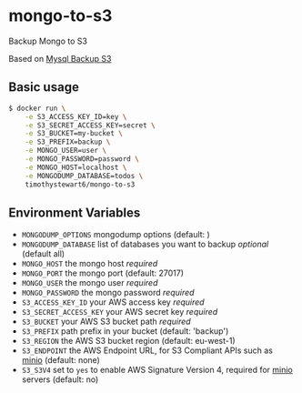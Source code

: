 # mongo-to-s3

Backup Mongo to S3

Based on [Mysql Backup S3](https://hub.docker.com/r/schickling/mysql-backup-s3/)

## Basic usage

```sh
$ docker run \
    -e S3_ACCESS_KEY_ID=key \
    -e S3_SECRET_ACCESS_KEY=secret \
    -e S3_BUCKET=my-bucket \
    -e S3_PREFIX=backup \
    -e MONGO_USER=user \
    -e MONGO_PASSWORD=password \
    -e MONGO_HOST=localhost \
    -e MONGODUMP_DATABASE=todos \
    timothystewart6/mongo-to-s3
```

## Environment Variables

- `MONGODUMP_OPTIONS` mongodump options (default: )
- `MONGODUMP_DATABASE` list of databases you want to backup *optional* (default all)
- `MONGO_HOST` the mongo host *required*
- `MONGO_PORT` the mongo port (default: 27017)
- `MONGO_USER` the mongo user *required*
- `MONGO_PASSWORD` the mongo password *required*
- `S3_ACCESS_KEY_ID` your AWS access key *required*
- `S3_SECRET_ACCESS_KEY` your AWS secret key *required*
- `S3_BUCKET` your AWS S3 bucket path *required*
- `S3_PREFIX` path prefix in your bucket (default: 'backup')
- `S3_REGION` the AWS S3 bucket region (default: eu-west-1)
- `S3_ENDPOINT` the AWS Endpoint URL, for S3 Compliant APIs such as [minio](https://minio.io) (default: none)
- `S3_S3V4` set to `yes` to enable AWS Signature Version 4, required for [minio](https://minio.io) servers (default: no)
